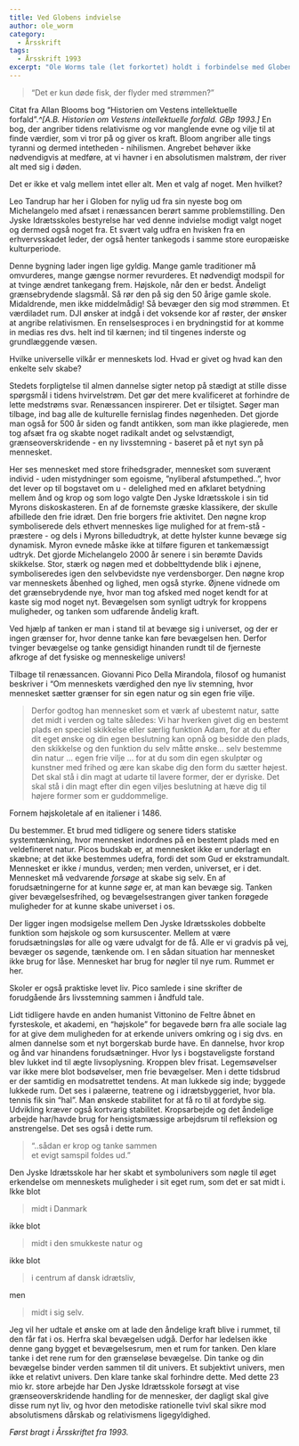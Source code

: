 ```yaml
---
title: Ved Globens indvielse
author: ole_worm
category:
  - Årsskrift
tags:
  - Årsskrift 1993
excerpt: "Ole Worms tale (let forkortet) holdt i forbindelse med Globens indvielse i 1993 og oprindeligt bragt i Årsskriftet fra 1993."
---
```


> “Det er kun døde fisk, der flyder med strømmen?”

Citat fra Allan Blooms bog “Historien om Vestens intellektuelle forfald”.<cite>^[A.B. Historien om Vestens intellektuelle forfald. GBp 1993.]</cite> En bog, der angriber tidens relativisme og vor manglende evne og vilje til at finde værdier, som vi tror på og giver os kraft. Bloom angriber alle tings tyranni og dermed intetheden - nihilismen. Angrebet behøver ikke nødvendigvis at medføre, at vi havner i en absolutismen malstrøm, der river alt med sig i døden.

Det er ikke et valg mellem intet eller alt. Men et valg af noget. Men hvilket?

Leo Tandrup har her i Globen for nylig ud fra sin nyeste bog om Michelangelo med afsæt i renæssancen berørt samme problemstilling. Den Jyske Idrætsskoles bestyrelse har ved denne indvielse modigt valgt noget og dermed også noget fra. Et svært valg udfra en hvisken fra en erhvervsskadet leder, der også henter tankegods i samme store europæiske kulturperiode.

Denne bygning lader ingen lige gyldig. Mange gamle traditioner må omvurderes, mange gængse normer revurderes. Et nødvendigt modspil for at tvinge ændret tankegang frem. Højskole, når den er bedst. Åndeligt grænsebrydende slagsmål. Så rør den på sig den 50 årige gamle skole. Midaldrende, men ikke middelmådig! Så bevæger den sig mod strømmen. Et værdiladet rum. DJI ønsker at indgå i det voksende kor af røster, der ønsker at angribe relativismen. En renselsesproces i en brydningstid for at komme in medias res dvs. helt ind til kærnen; ind til tingenes inderste og grundlæggende væsen.

Hvilke universelle vilkår er menneskets lod. Hvad er givet og hvad kan den enkelte selv skabe?

Stedets forpligtelse til almen dannelse sigter netop på stædigt at stille disse spørgsmål i tidens hvirvelstrøm. Det gør det mere kvalificeret at forhindre de lette medstrøms svar. Renæssancen inspirerer. Det er tilsigtet. Søger man tilbage, ind bag alle de kulturelle fernislag findes nøgenheden. Det gjorde man også for 500 år siden og fandt antikken, som man ikke plagierede, men tog afsæt fra og skabte noget radikalt andet og selvstændigt, grænseoverskridende - en ny livsstemning - baseret på et nyt syn på mennesket.

Her ses mennesket med store frihedsgrader, mennesket som suverænt individ - uden mistydninger som egoisme, ”nyliberal afstumpethed..”, hvor det lever op til bogstavet om u - delelighed med en afklaret betydning mellem ånd og krop og som logo valgte Den Jyske Idrætsskole i sin tid Myrons diskoskasteren. En af de fornemste græske klassikere, der skulle afbillede den frie idræt. Den frie borgers frie aktivitet. Den nøgne krop symboliserede dels ethvert menneskes lige mulighed for at frem-stå - præstere - og dels i Myrons billedudtryk, at dette hylster kunne bevæge sig dynamisk. Myron evnede måske ikke at tilføre figuren et tankemæssigt udtryk. Det gjorde Michelangelo 2000 år senere i sin berømte Davids skikkelse. Stor, stærk og nøgen med et dobbelttydende blik i øjnene, symboliseredes igen den selvbevidste nye verdensborger. Den nøgne krop var menneskets åbenhed og lighed, men også styrke. Øjnene vidnede om det grænsebrydende nye, hvor man tog afsked med noget kendt for at kaste sig mod noget nyt. Bevægelsen som synligt udtryk for kroppens muligheder, og tanken som udfarende åndelig kraft.

Ved hjælp af tanken er man i stand til at bevæge sig i universet, og der er ingen grænser for, hvor denne tanke kan føre bevægelsen hen. Derfor tvinger bevægelse og tanke gensidigt hinanden rundt til de fjerneste afkroge af det fysiske og menneskelige univers!

Tilbage til renæssancen. Giovanni Pico Della Mirandola, filosof og humanist beskriver i “Om menneskets værdighed den nye liv stemning, hvor mennesket sætter grænser for sin egen natur og sin egen frie vilje.

> Derfor godtog han mennesket som et værk af ubestemt natur, satte det midt i verden og talte således: 
> Vi har hverken givet dig en bestemt plads en speciel skikkelse eller særlig funktion Adam, for at du efter dit eget ønske og din egen beslutning kan opnå og besidde den plads, den skikkelse og den funktion du selv måtte ønske…
> selv bestemme din natur ... egen frie vilje ... for at du som din egen skulptør og kunstner med frihed og ære kan skabe dig den form du sætter højest. Det skal stå i din magt at udarte til lavere former, der er dyriske. Det skal stå i din magt efter din egen viljes beslutning at hæve dig til højere former som er guddommelige.

Fornem højskoletale af en italiener i 1486.

Du bestemmer. Et brud med tidligere og senere tiders statiske systemtænkning, hvor mennesket indordnes på en bestemt plads med en veldefineret natur. Picos budskab er, at mennesket ikke er underlagt en skæbne; at det ikke bestemmes udefra, fordi det som Gud er ekstramundalt. Mennesket er ikke _i_ mundus, verden; men verden, universet, er i det. Mennesket må vedvarende _forsøge_ at skabe sig selv. En af forudsætningerne for at kunne _søge_ er, at man kan bevæge sig. Tanken giver bevægelsesfrihed, og bevægelsestrangen giver tanken forøgede muligheder for at kunne skabe universet i os.

Der ligger ingen modsigelse mellem Den Jyske Idrætsskoles dobbelte funktion som højskole og som kursuscenter. Mellem at være forudsætningsløs for alle og være udvalgt for de få. Alle er vi gradvis på vej, bevæger os søgende, tænkende om. I en sådan situation har mennesket ikke brug for låse. Mennesket har brug for nøgler til nye rum. Rummet er her.

Skoler er også praktiske levet liv. Pico samlede i sine skrifter de forudgående års livsstemning sammen i åndfuld tale.

Lidt tidligere havde en anden humanist Vittonino de Feltre åbnet en fyrsteskole, et akademi, en “højskole” for begavede børn fra alle sociale lag for at give dem muligheden for at erkende univers omkring og i sig dvs. en almen dannelse som et nyt borgerskab burde have. En dannelse, hvor krop og ånd var hinandens forudsætninger. Hvor lys i bogstaveligste forstand blev lukket ind til ægte livsoplysning. Kroppen blev frisat. Legemsøvelser var ikke mere blot bodsøvelser, men frie bevægelser. Men i dette tidsbrud er der samtidig en modsatrettet tendens. At man lukkede sig inde; byggede lukkede rum. Det ses i palæerne, teatrene og i idrætsbyggeriet, hvor bla. tennis fik sin “hal”. Man ønskede stabilitet for at få ro til at fordybe sig. Udvikling kræver også kortvarig stabilitet. Kropsarbejde og det åndelige arbejde har/havde brug for hensigtsmæssige arbejdsrum til refleksion og anstrengelse. Det ses også i dette rum.

> “..sådan er krop og tanke sammen  
> et evigt samspil foldes ud.”

Den Jyske Idrætsskole har her skabt et symbolunivers som nøgle til øget erkendelse om menneskets muligheder i sit eget rum, som det er sat midt i. Ikke blot

> midt i Danmark 

ikke blot

> midt i den smukkeste natur og 

ikke blot

> i centrum af dansk idrætsliv,

men

> midt i sig selv.

Jeg vil her udtale et ønske om at lade den åndelige kraft blive i rummet, til den får fat i os. Herfra skal bevægelsen udgå. Derfor har ledelsen ikke denne gang bygget et bevægelsesrum, men et rum for tanken. Den klare tanke i det rene rum for den grænseløse bevægelse. Din tanke og din bevægelse binder verden sammen til dit univers. Et subjektivt univers, men ikke et relativt univers. Den klare tanke skal forhindre dette. Med dette 23 mio kr. store arbejde har Den Jyske Idrætsskole forsøgt at vise grænseoverskridende handling for de mennesker, der dagligt skal give disse rum nyt liv, og hvor den metodiske rationelle tvivl skal sikre mod absolutismens dårskab og relativismens ligegyldighed.

_Først bragt i Årsskriftet fra 1993._
